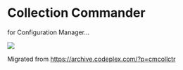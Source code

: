 # Collection Commander
for Configuration Manager...

<img src="https://archive.codeplex.com/projects/cmcollctr/066d86a6-5267-4d9e-b4f3-4d73659ffb8b">

Migrated from https://archive.codeplex.com/?p=cmcollctr
